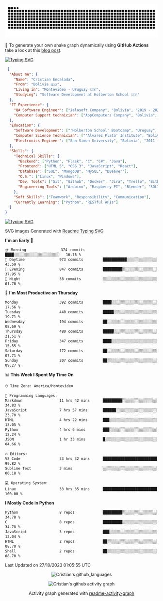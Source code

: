 <!---
<p align="left"> <img src="https://komarev.com/ghpvc/?username=cristian-encalada&label=Profile%20views&color=0e75b6&style=flat" alt="cristian-encalada" /> </p>
--->

<picture>
  <source media="(prefers-color-scheme: dark)" srcset="https://raw.githubusercontent.com/cristian-encalada/cristian-encalada/output/github-contribution-grid-snake-dark.svg">
  <source media="(prefers-color-scheme: light)" srcset="https://raw.githubusercontent.com/cristian-encalada/cristian-encalada/output/github-contribution-grid-snake.svg">
  <img alt="github contribution grid snake animation" src="https://raw.githubusercontent.com/cristian-encalada/cristian-encalada/output/github-contribution-grid-snake.svg">
</picture>

 :snake: To generate your own snake graph dynamically using __GitHub Actions__ take a look at this [blog post](https://cristian-encalada.github.io/docs/posts/generate-snake-graph-github-actions/).

[![Typing SVG](https://readme-typing-svg.demolab.com?duration=4000&pause=500&color=00FF00&background=000000&vCenter=true&width=435&lines=%5Bcristian%40github%5D%24+echo+Hi!;%5Bcristian%40github%5D%24+whoami)](https://git.io/typing-svg)

```JSON
 {
  "About me": {
    "Name": "Cristian Encalada",
    "From": "Bolivia 🇧🇴",
    "Living in": "Montevideo - Uruguay 🇺🇾",
    "Studying": "Software Development at Holberton School 🇺🇾"
  },
  "IT Experience": {
    "QA Software Engineer": ["Jalasoft Company", "Bolivia", "2019 - 2021"],
    "Computer Support technician": ["AppComputers Company", "Bolivia", "2016 - 2018"]
  },
  "Education": {
    "Software Development": ["'Holberton School' Bootcamp", "Uruguay", "2023 - Now"],
    "Computer Science Technician": ["'Alvarez Plata' Institute", "Bolivia", "2015 - 2017"],
    "Electronics Engineer": ["San Simon University", "Bolivia", "2011 - 2016"]
  },
  "Skills": {
    "Technical Skills": {
      "Backend": ["Python", "Flask", "C", "C#", "Java"],
      "Frontend": ["HTML 5", "CSS 3", "JavaScript", "React"],
      "Database": ["SQL", "MongoDB", "MySQL", "DBeaver"],
      "O.S.": ["Linux", "Windows"],
      "Dev. Tools": ["Git", "Github", "Docker", "Jira", "Trello", "Bitbucket", "VS Code", "Sublime Text", "Vim", "Bash"],
      "Engineering Tools": ["Arduino", "Raspberry PI", "Blender", "SOLIDWORKS", "MATLAB"]
    },
    "Soft Skills": ["Teamwork", "Responsibility", "Communication"],
    "Currently Learning": ["Python", "RESTful APIs"]
  }
}
```

[![Typing SVG](https://readme-typing-svg.demolab.com?font=Fira+Code&duration=4000&pause=501&color=00FF00&background=000000&vCenter=true&width=435&lines=%5Bcristian%40github%5D%24+ls+.%2Fstatistics)](https://git.io/typing-svg)

 SVG images Generated with [Readme Typing SVG](https://readme-typing-svg.demolab.com/demo/)

<!--START_SECTION:waka-->
**I'm an Early 🐤** 

```text
🌞 Morning                374 commits         ████░░░░░░░░░░░░░░░░░░░░░   16.76 % 
🌆 Daytime                973 commits         ███████████░░░░░░░░░░░░░░   43.59 % 
🌃 Evening                847 commits         █████████░░░░░░░░░░░░░░░░   37.95 % 
🌙 Night                  38 commits          ░░░░░░░░░░░░░░░░░░░░░░░░░   01.70 % 
```
📅 **I'm Most Productive on Thursday** 

```text
Monday                   392 commits         ████░░░░░░░░░░░░░░░░░░░░░   17.56 % 
Tuesday                  440 commits         █████░░░░░░░░░░░░░░░░░░░░   19.71 % 
Wednesday                194 commits         ██░░░░░░░░░░░░░░░░░░░░░░░   08.69 % 
Thursday                 480 commits         █████░░░░░░░░░░░░░░░░░░░░   21.51 % 
Friday                   347 commits         ████░░░░░░░░░░░░░░░░░░░░░   15.55 % 
Saturday                 172 commits         ██░░░░░░░░░░░░░░░░░░░░░░░   07.71 % 
Sunday                   207 commits         ██░░░░░░░░░░░░░░░░░░░░░░░   09.27 % 
```


📊 **This Week I Spent My Time On** 

```text
🕑︎ Time Zone: America/Montevideo

💬 Programming Languages: 
Markdown                 11 hrs 42 mins      █████████░░░░░░░░░░░░░░░░   34.83 % 
JavaScript               7 hrs 57 mins       ██████░░░░░░░░░░░░░░░░░░░   23.70 % 
HTML                     4 hrs 22 mins       ███░░░░░░░░░░░░░░░░░░░░░░   13.05 % 
Python                   4 hrs 6 mins        ███░░░░░░░░░░░░░░░░░░░░░░   12.24 % 
JSON                     1 hr 33 mins        █░░░░░░░░░░░░░░░░░░░░░░░░   04.66 % 

🔥 Editors: 
VS Code                  33 hrs 32 mins      █████████████████████████   99.82 % 
Sublime Text             3 mins              ░░░░░░░░░░░░░░░░░░░░░░░░░   00.18 % 

💻 Operating System: 
Linux                    33 hrs 35 mins      █████████████████████████   100.00 % 
```

**I Mostly Code in Python** 

```text
Python                   8 repos             █████████░░░░░░░░░░░░░░░░   34.78 % 
C                        8 repos             █████████░░░░░░░░░░░░░░░░   34.78 % 
JavaScript               3 repos             ███░░░░░░░░░░░░░░░░░░░░░░   13.04 % 
HTML                     2 repos             ██░░░░░░░░░░░░░░░░░░░░░░░   08.70 % 
Shell                    2 repos             ██░░░░░░░░░░░░░░░░░░░░░░░   08.70 % 
```




 Last Updated on 27/10/2023 01:05:55 UTC
<!--END_SECTION:waka-->

<div align = "center">

<!--
![Cristian's github_streak](https://github-readme-streak-stats.herokuapp.com/?user=cristian-encalada&hide_border=true&theme=dark)
-->

![Cristian's github_languages](https://github-readme-stats.vercel.app/api/top-langs?username=cristian-encalada&show_icons=true&hide_border=true&locale=en&layout=compact&theme=dark)

![Cristian's github activity graph](https://github-readme-activity-graph.vercel.app/graph?username=cristian-encalada&theme=github-compact)

Activity graph generated with [readme-activity-graph](https://github.com/Ashutosh00710/github-readme-activity-graph)

</div>